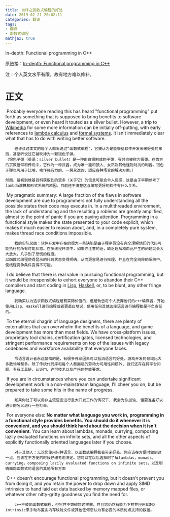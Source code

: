 ```yaml
---
title: 自译之函数式编程的好处
date: 2019-02-21 20:02:11
categories: 翻译
tags:
- 翻译
- 函数式编程
mathjax: true
---
```

In-depth: Functional programming in C++
<!-- more -->

原链接：[In-depth: Functional programming in C++](http://www.gamasutra.com/view/news/169296/Indepth_Functional_programming_in_C.php)

注：个人英文水平有限，故有地方难以修补。

# 正文

​	Probably everyone reading this has heard "functional programming" put forth as something that is supposed to bring benefits to software development, or even heard it touted as a silver bullet. However, a trip to [Wikipedia](http://en.wikipedia.org/wiki/Functional_programming) for some more information can be initially off-putting, with early references to [lambda calculus](http://en.wikipedia.org/wiki/Lambda_calculus) and [formal systems](http://en.wikipedia.org/wiki/Formal_system). It isn't immediately clear what that has to do with writing better software.

```
	也许读过本文的每个人都听说过“函数式编程”，它被认为是能够给软件开发带来好处的东西，甚至听说过它被吹捧为一颗银色子弹。
（银色子弹（英语：silver bullet）是一种由白银制成的子弹，有时也被称为银弹。在西方的宗教信仰和传说中，它作为一种武器，成为唯一能和狼人、女巫及其他怪物对抗的利器。银色子弹也可用于比喻，喻作强有力的，一劳永逸的，适应各种场合的解决方案。）
```

```
然而，最初到维基百科获取到的更多（关于它）的信息可能会令人反感，这是由于早期参考了lambda演算和形式系统的原因。目前还不清楚这与编写更好的软件有什么关系。
```

​	My pragmatic summary: A large fraction of the flaws in software development are due to programmers not fully understanding all the possible states their code may execute in. In a multithreaded environment, the lack of understanding and the resulting p  roblems are greatly amplified, almost to the point of panic if you are paying attention. Programming in a functional style makes the state presented to your code explicit, which makes it much easier to reason about, and, in a completely pure system, makes thread race conditions impossible.

```
	我的实际总结：软件开发中存在的很大一些缺陷是由于程序员没有完全理解他们的代码可能执行的所有可能状态。在多线程环境中，如果你注意的话，缺乏理解和由此产生的问题就会大大放大，几乎到了恐慌的程度。
以函数式编程使得显示的代码状态变得明确，从而更容易进行推理，并且在完全纯粹的系统中，使线程竞争条件变得不可能。
```

​	I do believe that there is real value in pursuing functional programming, but it would be irresponsible to exhort everyone to abandon their C++ compilers and start coding in [Lisp](http://en.wikipedia.org/wiki/Lisp_%28programming_language%29), [Haskell](http://en.wikipedia.org/wiki/Haskell_%28programming_language%29), or, to be blunt, any other fringe language.

```
	我确实认为追求函数式编程是有实际价值的，但是劝告每个人放弃他们的c++编译器，开始使用Lisp、Haskell进行编程或者更直白地说，使用任何其他边缘语言进行编程都是不负责任的。
```

​	To the eternal chagrin of language designers, there are plenty of externalities that can overwhelm the benefits of a language, and game development has more than most fields. We have cross-platform issues, proprietary tool chains, certification gates, licensed technologies, and stringent performance requirements on top of the issues with legacy codebases and workforce availability that everyone faces.

```
	令语言设计者永远懊恼的是，有很多外部因素可以抵消语言的好处，游戏开发的领域比大多数领域都多。除了传统代码库和每个人都面临的劳动力可用性问题外, 我们还存在跨平台问题、专有工具链、认证门、许可技术以及严格的性能要求。
```

​	If you are in circumstances where you can undertake significant development work in a non-mainstream language, I'll cheer you on, but be prepared to take some hits in the name of progress.

```
	如果你处于可以用非主流语言进行重大开发工作的情况下, 我会为你加油, 但要准备好以进步的名义进行一些打击。
```

​	For everyone else: **No matter what language you work in,** **programming in a functional style provides benefits. You should do it whenever it is convenient, and you should think hard about the decision when it isn't convenient**. You can learn about lambdas, monads, currying, composing lazily evaluated functions on infinite sets, and all the other aspects of explicitly functionally oriented languages later if you choose.

```
	对于其他人：无论您使用何种语言，以函数式编程都会带来好处。你应该在方便时做到这一点，应该在不方便的时候仔细考虑决定。您可以在以后选择时了解lambdas，monads，currying，composing lazily evaluated functions on infinite sets，以及明确面向函数式的语言的其他所有方面
```

​	C++ doesn't encourage functional programming, but it doesn't prevent you from doing it, and you retain the power to drop down and apply SIMD intrinsics to hand laid out data backed by memory mapped files, or whatever other nitty-gritty goodness you find the need for.

```
	c++不鼓励函数式编程，但它并不妨碍您这样做，并且您仍然有能力下拉并应用SIMD intrinsic来手动布置由内存映射文件或其他任何您认为有必要的本质优点支持的数据。
```

